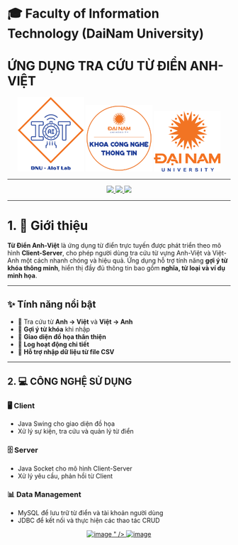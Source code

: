 # 🎓 Faculty of Information Technology (DaiNam University)

# ỨNG DỤNG TRA CỨU TỪ ĐIỂN ANH-VIỆT

<p align="center">
  <img src="aiotlab_logo.png" alt="AIoT Lab" width="150"/>
  <img src="fitdnu_logo.png" alt="FIT DNU" width="150"/>
  <img src="dnu_logo.png" alt="Dai Nam University" width="150"/>
</p>

---

<p align="center">
  <a href="#">
    <img src="https://img.shields.io/badge/AiOTLab-green?style=for-the-badge" />
  </a>
  <a href="#">
    <img src="https://img.shields.io/badge/Faculty%20of%20Information%20Technology-blue?style=for-the-badge" />
  </a>
  <a href="#">
    <img src="https://img.shields.io/badge/DaiNam%20University-orange?style=for-the-badge" />
  </a>
</p>

---

# 1. 📖 Giới thiệu

**Từ Điển Anh-Việt** là ứng dụng từ điển trực tuyến được phát triển theo mô hình **Client-Server**, cho phép người dùng tra cứu từ vựng Anh-Việt và Việt-Anh một cách nhanh chóng và hiệu quả. Ứng dụng hỗ trợ tính năng **gợi ý từ khóa thông minh**, hiển thị đầy đủ thông tin bao gồm **nghĩa, từ loại và ví dụ minh họa**.

---

## ✨ Tính năng nổi bật

- 🔹 Tra cứu từ **Anh → Việt** và **Việt → Anh**  
- 🔹 **Gợi ý từ khóa** khi nhập  
- 🔹 **Giao diện đồ họa thân thiện**  
- 🔹 **Log hoạt động chi tiết**  
- 🔹 **Hỗ trợ nhập dữ liệu từ file CSV**  

---

## 2. 💻 CÔNG NGHỆ SỬ DỤNG

### 🖥️ Client
- Java Swing cho giao diện đồ họa  
- Xử lý sự kiện, tra cứu và quản lý từ điển  

### 🗄️ Server
- Java Socket cho mô hình Client-Server  
- Xử lý yêu cầu, phản hồi từ Client  

### 📊 Data Management
- MySQL để lưu trữ từ điển và tài khoản người dùng  
- JDBC để kết nối và thực hiện các thao tác CRUD  

<p align="center">
  <a href="#">
    <img width="57" height="28" alt="image" src="https://github.com/user-attachments/assets/b02a53bc-a56d-4613-af3c-dcddeeb66fc6" />
" />
  </a>
  <a href="#">
    <img width="69" height="28" alt="image" src="https://github.com/user-attachments/assets/97f98598-a89d-4ebb-8fac-d86ba529ee52" />
  </a>
</p>

